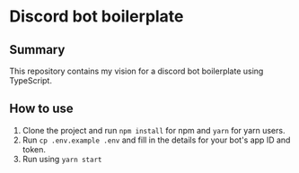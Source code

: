 # Discord bot boilerplate

## Summary

This repository contains my vision for a discord bot boilerplate using TypeScript.

## How to use

1. Clone the project and run `npm install` for npm and `yarn` for yarn users.
2. Run `cp .env.example .env` and fill in the details for your bot's app ID and token.
3. Run using `yarn start`
